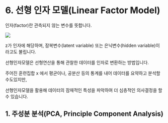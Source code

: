 # 6. 선형 인자 모델(Linear Factor Model)

인자(factor)란 관측되지 않는 변수를 뜻합니다.

![](https://i.ibb.co/WGF3BFr/image.png)

z가 인자에 해당하며, 잠복변수(latent variable) 또는 은닉변수(hidden variable)이라고도 불립니다.

선형인자모델은 선형연산을 통해 관찰한 데이터를 인자로 변환하는 방법입니다.



주어진 훈련집합 x 에서 평균이나, 공분산 등의 통계를 내어 데이터를 요약하고 분석할 수도있지만,

선형인자모델을 활용해 데이터의 잠재적인 특성을 파악하여 더 심층적인 의사결정을 할 수 있습니다.







## 1. 주성분 분석(PCA, Principle Component Analysis)